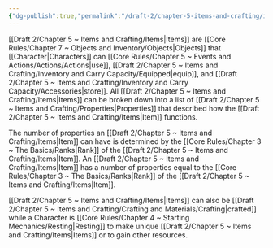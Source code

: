 ```yaml
---
{"dg-publish":true,"permalink":"/draft-2/chapter-5-items-and-crafting/items/"}
---
```


[[Draft 2/Chapter 5 ~ Items and Crafting/Items\|Items]] are [[Core Rules/Chapter 7 ~ Objects and Inventory/Objects\|Objects]] that [[Character\|Characters]] can [[Core Rules/Chapter 5 ~ Events and Actions/Actions/Actions\|use]], [[Draft 2/Chapter 5 ~ Items and Crafting/Inventory and Carry Capacity/Equipped\|equip]], and [[Draft 2/Chapter 5 ~ Items and Crafting/Inventory and Carry Capacity/Accessories\|store]]. All [[Draft 2/Chapter 5 ~ Items and Crafting/Items\|Items]] can be broken down into a list of [[Draft 2/Chapter 5 ~ Items and Crafting/Properties\|Properties]] that described how the [[Draft 2/Chapter 5 ~ Items and Crafting/Items\|Item]] functions. 

The number of properties an [[Draft 2/Chapter 5 ~ Items and Crafting/Items\|Item]] can have is determined by the [[Core Rules/Chapter 3 ~ The Basics/Ranks\|Rank]] of the [[Draft 2/Chapter 5 ~ Items and Crafting/Items\|Item]]. An [[Draft 2/Chapter 5 ~ Items and Crafting/Items\|Item]] has a number of properties equal to the [[Core Rules/Chapter 3 ~ The Basics/Ranks\|Rank]] of the [[Draft 2/Chapter 5 ~ Items and Crafting/Items\|Item]].

[[Draft 2/Chapter 5 ~ Items and Crafting/Items\|Items]] can also be [[Draft 2/Chapter 5 ~ Items and Crafting/Crafting and Materials/Crafting\|crafted]] while a Character is [[Core Rules/Chapter 4 ~ Starting Mechanics/Resting\|Resting]] to make unique [[Draft 2/Chapter 5 ~ Items and Crafting/Items\|Items]] or to gain other resources.
